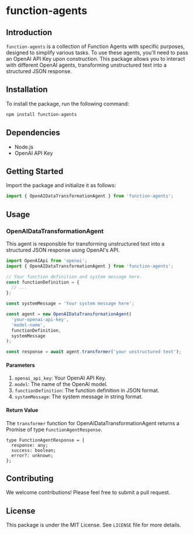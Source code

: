 # function-agents

## Introduction

`function-agents` is a collection of Function Agents with specific purposes, designed to simplify various tasks. To use these agents, you'll need to pass an OpenAI API Key upon construction. This package allows you to interact with different OpenAI agents, transforming unstructured text into a structured JSON response.

## Installation

To install the package, run the following command:

```bash
npm install function-agents
```

## Dependencies

- Node.js
- OpenAI API Key

## Getting Started

Import the package and initialize it as follows:

```javascript
import { OpenAIDataTransformationAgent } from 'function-agents';
```

## Usage

### OpenAIDataTransformationAgent

This agent is responsible for transforming unstructured text into a structured JSON response using OpenAI's API.

```javascript
import OpenAIApi from 'openai';
import { OpenAIDataTransformationAgent } from 'function-agents';

// Your function definition and system message here.
const functionDefinition = {
  // ...
};

const systemMessage = 'Your system message here';

const agent = new OpenAIDataTransformationAgent(
  'your-openai-api-key',
  'model-name',
  functionDefinition,
  systemMessage
);

const response = await agent.transformer('your unstructured text');
```

#### Parameters

1. `openai_api_key`: Your OpenAI API Key.
2. `model`: The name of the OpenAI model.
3. `functionDefinition`: The function definition in JSON format.
4. `systemMessage`: The system message in string format.

#### Return Value

The `transformer` function for OpenAIDataTransformationAgent returns a Promise of type `FunctionAgentResponse`.

```
type FunctionAgentResponse = {
  response: any;
  success: boolean;
  error?: unknown;
};
```

## Contributing

We welcome contributions! Please feel free to submit a pull request.

## License

This package is under the MIT License. See `LICENSE` file for more details.
